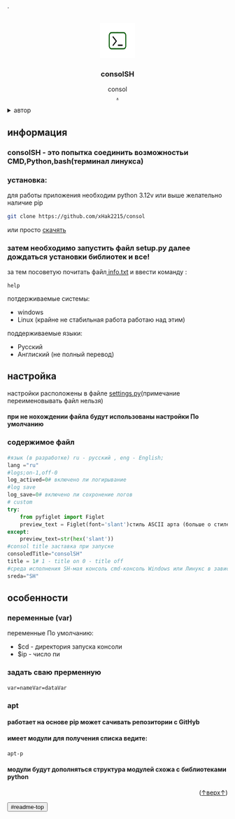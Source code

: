 .
<a id="readme-top"></a>





<!-- PROJECT LOGO -->

<br />
<div align="center">
  <a href="https://github.com/xHak2215/consol">
    <img src="srk/Ico_image.png" alt="ico" width="80" height="80">
  </a>

  <h3 align="center">consolSH</h3>

  <p align="center">
    consol
    <br />
    <a href="https://github.com/xHak2215/consol"><strong>.</strong></a>
    <br />
  </p>
</div>



<details>
  <summary>автор</summary>
  <ol>
    <li>
      <ul>
      <li><a href="#about-the-project">основной проект</a>
      </ul><ul>
      <li><a href="https://t.me/HITHELL">telegram</a></li>
      </ul>
    </li>
  </ol>
</details>






<!-- consolSH -->
<h2>информация </h2>

<h3>consolSH - это попытка соединить возможностьи CMD,Python,bash(терминал линукса)
</h3>


<h3> установка: </h3>

для работы приложения необходим python 3.12v или выше желательно наличие pip

```sh
git clone https://github.com/xHak2215/consol
```
или просто  <a href="https://github.com/xHak2215/consol/archive/refs/heads/main.zip">скачять</a> 
<h3>затем необходимо запустить файл setup.py далее дождаться установки библиотек и все!</h3>

за тем посоветую почитать файл<a href="https://github.com/xHak2215/consol/tree/main/consol/info.txt"> info.txt</a>
и ввести команду :

```Sh
help

```



потдерживаемые системы:
* windows
* Linux (крайне не стабильная работа работаю над этим)


поддерживаемые языки:
* Русский
* Англиский (не полный перевод)

<h2>настройка</h2>

настройки расположены в файле <a href="https://github.com/xHak2215/consol/blob/main/consol/settings.py">settings.py</a>(примечание переименовывать файл нельзя)
<h4>при не нохождении файла будут использованы настройки По умолчанию</h4>
<h3>содержимое файл</h3>

```python
#язык (в разработке) ru - русский , eng - English;
lang ="ru"
#logs;on-1,off-0
log_actived=0# включено ли логирывание
#log save
log_save=0# включено ли сохронение логов 
# custom
try:
    from pyfiglet import Figlet
    preview_text = Figlet(font='slant')стиль ASCII арта (больше о стиле https://pypi.org/project/pyfiglet/)
except:
    preview_text=str(hex('slant'))
#consol title заставка при запуске
consoledTitle="consolSH"
title = 1# 1 - title on 0 - title off
#среда исполнения SH-мая консоль cmd-консоль Windows или Линукс в зависимости от системы
sreda="SH"
```
<h2>особенности</h2>

<h3>переменные (var)</h3>

переменные По умолчанию:
* $cd - директория запуска консоли
* $ip - число пи

<h3>задать сваю прерменную</h3>

```consolSH
var=nameVar=dataVar
```

<h3>apt</h3>
<h4>работает на основе pip может сачивать репозитории с GitHyb </h4>
<h4>имеет модули  для получения списка ведите: </h4>

```consolSH
apt-p
```
<h4>модули будут дополняться структура модулей схожа с библиотеками python</h4>


<p align="right">(<a href="#readme-top">↑верх↑</a>)</p>

<input type="button" name="↑верх↑" value="#readme-top"/>










